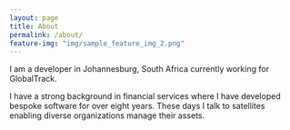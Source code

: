 ```yaml
---
layout: page
title: About
permalink: /about/
feature-img: "img/sample_feature_img_2.png"
---
```


I am a developer in Johannesburg, South Africa currently working for GlobalTrack.

I have a strong background in financial services where I have developed bespoke software
for over eight years. These days I talk to satellites enabling diverse organizations manage their assets.